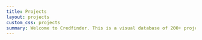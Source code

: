 ```yaml
---
title: Projects
layout: projects
custom_css: projects
summary: Welcome to Credfinder. This is a visual database of 200+ projects and initiatives that aim to improve information quality and credibility. They are fact-checking groups, technology tools, academic research institutions and so much more. You can use this resource to browse for like-minded colleagues or discover how projects are funded. Explore our growing list of entries by geography, language, funders and solutions categories.
---
```

